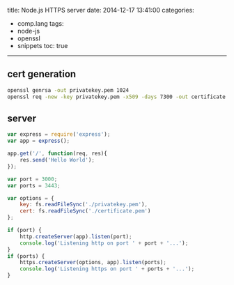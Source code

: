 title: Node.js HTTPS server
date: 2014-12-17 13:41:00
categories:
- comp.lang
tags:
- node-js
- openssl
- snippets
toc: true
---

## cert generation

```sh
openssl genrsa -out privatekey.pem 1024
openssl req -new -key privatekey.pem -x509 -days 7300 -out certificate.pem
```

## server

```javascript http-server.js
var express = require('express');
var app = express();

app.get('/', function(req, res){
    res.send('Hello World');
});

var port = 3000;
var ports = 3443;

var options = {
    key: fs.readFileSync('./privatekey.pem'),
    cert: fs.readFileSync('./certificate.pem')
};

if (port) {
    http.createServer(app).listen(port);
    console.log('Listening http on port ' + port + '...');
}
if (ports) {
    https.createServer(options, app).listen(ports);
    console.log('Listening https on port ' + ports + '...');
}
```
